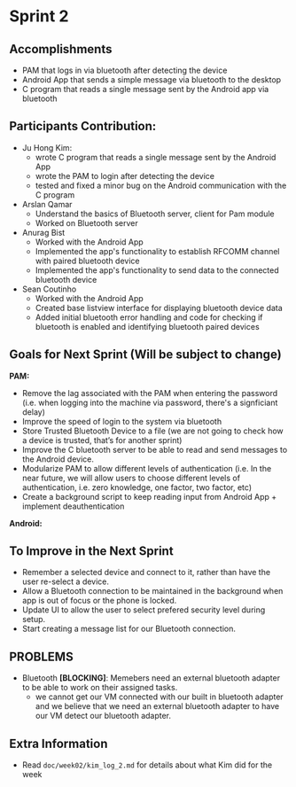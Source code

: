 # Sprint 2

## Accomplishments
* PAM that logs in via bluetooth after detecting the device
* Android App that sends a simple message via bluetooth to the desktop
* C program that reads a single message sent by the Android app via bluetooth

## Participants Contribution:
* Ju Hong Kim: 
    * wrote C program that reads a single message sent by the Android App
    * wrote the PAM to login after detecting the device
    * tested and fixed a minor bug on the Android communication with the C program
* Arslan Qamar 
    * Understand the basics of Bluetooth server, client for Pam module 
    * Worked on Bluetooth server 
* Anurag Bist
    * Worked with the Android App
    * Implemented the app's functionality to establish RFCOMM channel with paired bluetooth device 
    * Implemented the app's functionality to send data to the connected bluetooth device
* Sean Coutinho
   * Worked with the Android App
   * Created base listview interface for displaying bluetooth device data
   * Added initial bluetooth error handling and code for checking if bluetooth is enabled and identifying bluetooth paired devices



## Goals for Next Sprint (Will be subject to change)
**PAM:**
* Remove the lag associated with the PAM when entering the password (i.e. when logging into the machine via password, there's a signficiant delay)
* Improve the speed of login to the system via bluetooth
* Store Trusted Bluetooth Device to a file (we are not going to check how a device is trusted, that’s for another sprint)
* Improve the C bluetooth server to be able to read and send messages to the Android device.
* Modularize PAM to allow different levels of authentication (i.e. In the near future, we will allow users to choose different levels of authentication, i.e. zero knowledge, one factor, two factor, etc)
* Create a background script to keep reading input from Android App + implement deauthentication 


**Android:**

## To Improve in the Next Sprint
* Remember a selected device and connect to it, rather than have the user re-select a device.
* Allow a Bluetooth connection to be maintained in the background when app is out of focus or the phone is locked.
* Update UI to allow the user to select prefered security level during setup.
* Start creating a message list for our Bluetooth connection. 


## PROBLEMS
* Bluetooth **[BLOCKING]**: Memebers need an external bluetooth adapter to be able to work on their assigned tasks.
    * we cannot get our VM connected with our built in bluetooth adapter and we believe that we need an external bluetooth adapter to have our VM detect our bluetooth adapter.

## Extra Information
* Read `doc/week02/kim_log_2.md` for details about what Kim did for the week

